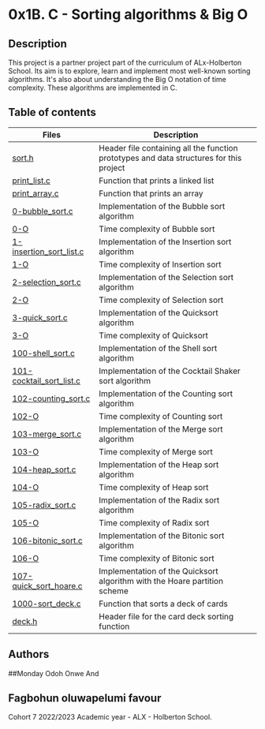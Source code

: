 # 0x1B. C - Sorting algorithms & Big O

## Description
This project is a partner project part of the curriculum of ALx-Holberton School.
Its aim is to explore, learn and implement most well-known sorting algorithms.
It's also about understanding the Big O notation of time complexity.
These algorithms are implemented in C.

## Table of contents
Files | Description
----- | -----------
[sort.h](./sort.h) | Header file containing all the function prototypes and data structures for this project
[print_list.c](./print_list.c) | Function that prints a linked list
[print_array.c](./print_array.c) | Function that prints an array
[0-bubble_sort.c](./0-bubble_sort.c) | Implementation of the Bubble sort algorithm
[0-O](./0-O) | Time complexity of Bubble sort
[1-insertion_sort_list.c](./1-insertion_sort_list.c) | Implementation of the Insertion sort algorithm
[1-O](./1-O) | Time complexity of Insertion sort
[2-selection_sort.c](./2-selection_sort.c) | Implementation of the Selection sort algorithm
[2-O](./2-O) | Time complexity of Selection sort
[3-quick_sort.c](./3-quick_sort.c) | Implementation of the Quicksort algorithm
[3-O](./3-O) | Time complexity of Quicksort
[100-shell_sort.c](./100-shell_sort.c) | Implementation of the Shell sort algorithm
[101-cocktail_sort_list.c](./101-cocktail_sort_list.c) | Implementation of the Cocktail Shaker sort algorithm
[102-counting_sort.c](./102-counting_sort.c) | Implementation of the Counting sort algorithm
[102-O](./102-O) | Time complexity of Counting sort
[103-merge_sort.c](./103-merge_sort.c) | Implementation of the Merge sort algorithm
[103-O](./103-O) | Time complexity of Merge sort
[104-heap_sort.c](./104-heap_sort.c) | Implementation of the Heap sort algorithm
[104-O](./104-O) | Time complexity of Heap sort
[105-radix_sort.c](./105-radix_sort.c) | Implementation of the Radix sort algorithm
[105-O](./105-O) | Time complexity of Radix sort
[106-bitonic_sort.c](./106-bitonic_sort.c) | Implementation of the Bitonic sort algorithm
[106-O](./106-O) | Time complexity of Bitonic sort
[107-quick_sort_hoare.c](./107-quick_sort_hoare.c) | Implementation of the Quicksort algorithm with the Hoare partition scheme
[1000-sort_deck.c](./1000-sort_deck.c) | Function that sorts a deck of cards
[deck.h](./deck.h) | Header file for the card deck sorting function


## Authors

##Monday Odoh Onwe
And
## Fagbohun oluwapelumi favour
Cohort 7 2022/2023 Academic year - ALX - Holberton School.
